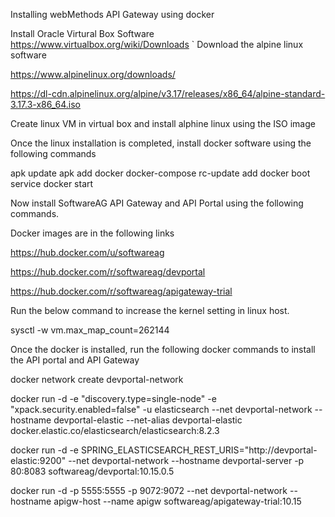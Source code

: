 Installing webMethods API Gateway using docker

Install Oracle Virtural Box Software
https://www.virtualbox.org/wiki/Downloads
`
Download the alpine linux software

https://www.alpinelinux.org/downloads/

https://dl-cdn.alpinelinux.org/alpine/v3.17/releases/x86_64/alpine-standard-3.17.3-x86_64.iso

Create linux VM in virtual box and install alphine linux using the ISO image

Once the linux installation is completed, install docker software using the following commands

apk update
apk add docker docker-compose
rc-update add docker boot
service docker start

Now install SoftwareAG API Gateway and API Portal using the following commands.

Docker images are in the following links

https://hub.docker.com/u/softwareag

https://hub.docker.com/r/softwareag/devportal

https://hub.docker.com/r/softwareag/apigateway-trial

Run the below command to increase the kernel setting in linux host.

sysctl -w vm.max_map_count=262144

Once the docker is installed, run the following docker commands to install the API portal and API Gateway

docker network create devportal-network

docker run -d -e "discovery.type=single-node" -e "xpack.security.enabled=false" -u elasticsearch --net devportal-network --hostname devportal-elastic --net-alias devportal-elastic docker.elastic.co/elasticsearch/elasticsearch:8.2.3

docker run -d -e SPRING_ELASTICSEARCH_REST_URIS="http://devportal-elastic:9200" --net devportal-network --hostname devportal-server -p 80:8083 softwareag/devportal:10.15.0.5

docker run -d -p 5555:5555 -p 9072:9072  --net devportal-network --hostname apigw-host --name apigw softwareag/apigateway-trial:10.15

